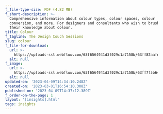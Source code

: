 ```yaml
---
f_file-type-size: PDF (4.82 MB)
f_short-description: >-
  Comprehensive information about colour types, colour spaces, colour
  conversion, and more. For designers and consultants who wish to brush up on
  their knowledge about colour.
title: Colour
f_tagline: The Design Couch Sessions
slug: colour
f_file-for-download:
  url: >-
    https://uploads-ssl.webflow.com/63f6564941d3f029c1a7158b/63ff82aafdbcdee1cbbdc6d2_DCS01-Color.pdf
  alt: null
f_image:
  url: >-
    https://uploads-ssl.webflow.com/63f6564941d3f029c1a7158b/63ff7f5b64e6d4554efa2cbc_Know-color.jpg
  alt: null
updated-on: '2023-04-09T14:34:10.248Z'
created-on: '2023-03-01T16:54:10.308Z'
published-on: '2023-04-09T14:37:12.389Z'
f_order-on-the-page: 1
layout: '[insights].html'
tags: insights
---
```



